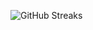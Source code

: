 ![GitHub Streaks](https://github-streaks-mqc9.onrender.com/streak/happilli/image?theme=midnight&cache_bust=1743777190&lang=ja)
